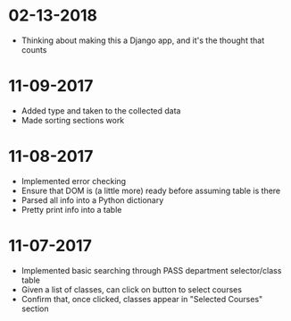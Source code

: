 # 02-13-2018
- Thinking about making this a Django app, and it's the thought that counts

# 11-09-2017
- Added type and taken to the collected data
- Made sorting sections work

# 11-08-2017
- Implemented error checking
- Ensure that DOM is (a little more) ready before assuming table is there
- Parsed all info into a Python dictionary
- Pretty print info into a table

# 11-07-2017
- Implemented basic searching through PASS department selector/class table
- Given a list of classes, can click on button to select courses
- Confirm that, once clicked, classes appear in "Selected Courses" section
